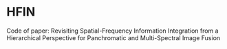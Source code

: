 # HFIN
Code of paper: Revisiting Spatial-Frequency Information Integration from a Hierarchical  Perspective for Panchromatic and Multi-Spectral Image Fusion
